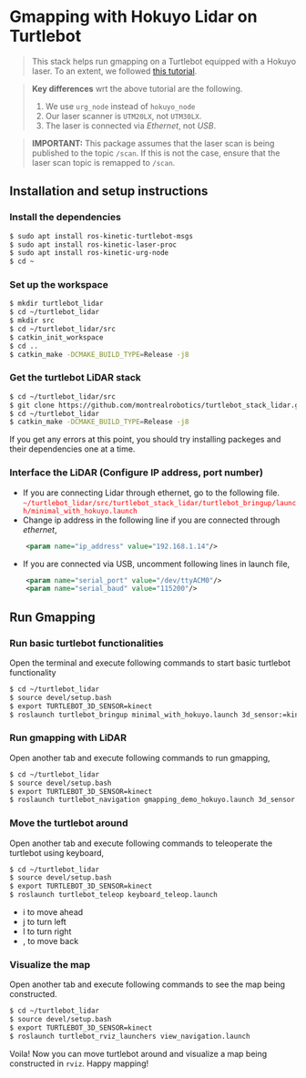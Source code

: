 # Gmapping with Hokuyo Lidar on Turtlebot

> This stack helps run gmapping on a Turtlebot equipped with a Hokuyo laser. To an extent, we followed [this tutorial](http://wiki.ros.org/turtlebot/Tutorials/indigo/Adding%20a%20lidar%20to%20the%20turtlebot%20using%20hector_models%20%28Hokuyo%20UTM-30LX%29). 

> **Key differences** wrt the above tutorial are the following.
> 1. We use `urg_node` instead of `hokuyo_node`
> 2. Our laser scanner is `UTM20LX`, not `UTM30LX`.
> 3. The laser is connected via _Ethernet_, not _USB_.

> **IMPORTANT:** This package assumes that the laser scan is being published to the topic `/scan`. If this is not the case, ensure that the laser scan topic is remapped to `/scan`.


## Installation and setup instructions

### Install the dependencies

```sh
$ sudo apt install ros-kinetic-turtlebot-msgs
$ sudo apt install ros-kinetic-laser-proc
$ sudo apt install ros-kinetic-urg-node
$ cd ~
```

### Set up the workspace

```sh
$ mkdir turtlebot_lidar
$ cd ~/turtlebot_lidar
$ mkdir src
$ cd ~/turtlebot_lidar/src
$ catkin_init_workspace
$ cd ..
$ catkin_make -DCMAKE_BUILD_TYPE=Release -j8
```

### Get the turtlebot LiDAR stack

```sh
$ cd ~/turtlebot_lidar/src
$ git clone https://github.com/montrealrobotics/turtlebot_stack_lidar.git
$ cd ~/turtlebot_lidar
$ catkin_make -DCMAKE_BUILD_TYPE=Release -j8
```
If you get any errors at this point, you should try installing packeges and their dependencies one at a time. 

### Interface the LiDAR (Configure IP address, port number)

- If you are connecting Lidar through ethernet, go to the following file. <font style="color:red"> `~/turtlebot_lidar/src/turtlebot_stack_lidar/turtlebot_bringup/launch/minimal_with_hokuyo.launch` </font>   
- Change ip address in the following line if you are connected through _ethernet_, 
```xml
	<param name="ip_address" value="192.168.1.14"/>
```
- If you are connected via USB, uncomment following lines in launch file,
```xml
	<param name="serial_port" value="/dev/ttyACM0"/>
   	<param name="serial_baud" value="115200"/> 
```

 
## Run Gmapping

### Run basic turtlebot functionalities
Open the terminal and execute following commands to start basic turtlebot functionality
```sh
$ cd ~/turtlebot_lidar
$ source devel/setup.bash
$ export TURTLEBOT_3D_SENSOR=kinect
$ roslaunch turtlebot_bringup minimal_with_hokuyo.launch 3d_sensor:=kinect
```

### Run gmapping with LiDAR
Open another tab and execute following commands to run gmapping,
```sh
$ cd ~/turtlebot_lidar
$ source devel/setup.bash
$ export TURTLEBOT_3D_SENSOR=kinect
$ roslaunch turtlebot_navigation gmapping_demo_hokuyo.launch 3d_sensor:=kinect
```

### Move the turtlebot around
Open another tab and execute following commands to teleoperate the turtlebot using keyboard,
```sh
$ cd ~/turtlebot_lidar
$ source devel/setup.bash
$ export TURTLEBOT_3D_SENSOR=kinect
$ roslaunch turtlebot_teleop keyboard_teleop.launch
```
- i to move ahead
- j to turn left
- l to turn right
- , to move back

### Visualize the map
Open another tab and execute following commands to see the map being constructed.
```sh
$ cd ~/turtlebot_lidar
$ source devel/setup.bash
$ export TURTLEBOT_3D_SENSOR=kinect
$ roslaunch turtlebot_rviz_launchers view_navigation.launch
```

Voila! Now you can move turtlebot around and visualize a map being constructed in `rviz`. Happy mapping!
